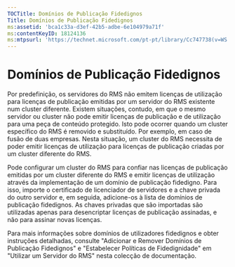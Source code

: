```yaml
---
TOCTitle: Domínios de Publicação Fidedignos
Title: Domínios de Publicação Fidedignos
ms:assetid: 'bca1c33a-d3ef-42b5-adbe-6e104979a71f'
ms:contentKeyID: 18124136
ms:mtpsurl: 'https://technet.microsoft.com/pt-pt/library/Cc747738(v=WS.10)'
---
```


Domínios de Publicação Fidedignos
=================================

Por predefinição, os servidores do RMS não emitem licenças de utilização para licenças de publicação emitidas por um servidor do RMS existente num cluster diferente. Existem situações, contudo, em que o mesmo servidor ou cluster não pode emitir licenças de publicação e de utilização para uma peça de conteúdo protegido. Isto pode ocorrer quando um cluster específico do RMS é removido e substituído. Por exemplo, em caso de fusão de duas empresas. Nesta situação, um cluster do RMS necessita de poder emitir licenças de utilização para licenças de publicação criadas por um cluster diferente do RMS.

Pode configurar um cluster do RMS para confiar nas licenças de publicação emitidas por um cluster diferente do RMS e emitir licenças de utilização através da implementação de um domínio de publicação fidedigno. Para isso, importe o certificado de licenciador de servidores e a chave privada do outro servidor e, em seguida, adicione-os à lista de domínios de publicação fidedignos. As chaves privadas que são importadas são utilizadas apenas para desencriptar licenças de publicação assinadas, e não para assinar novas licenças.

Para mais informações sobre domínios de utilizadores fidedignos e obter instruções detalhadas, consulte "Adicionar e Remover Domínios de Publicação Fidedignos" e "Estabelecer Políticas de Fidedignidade" em "Utilizar um Servidor do RMS" nesta colecção de documentação.
